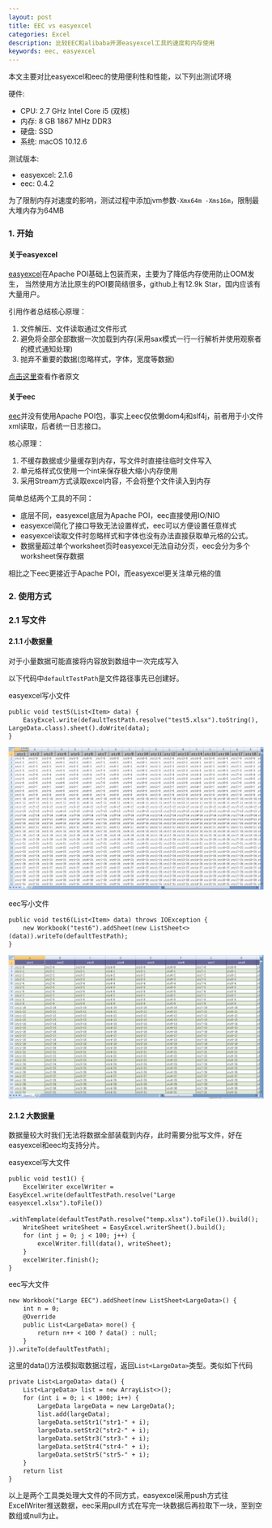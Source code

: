 ```yaml
---
layout: post
title: EEC vs easyexcel
categories: Excel
description: 比较EEC和alibaba开源easyexcel工具的速度和内存使用
keywords: eec, easyexcel
---
```


本文主要对比easyexcel和eec的使用便利性和性能，以下列出测试环境

硬件:
- CPU: 2.7 GHz Intel Core i5 (双核)
- 内存: 8 GB 1867 MHz DDR3
- 硬盘: SSD
- 系统: macOS 10.12.6

测试版本:
- easyexcel: 2.1.6
- eec: 0.4.2

为了限制内存对速度的影响，测试过程中添加jvm参数`-Xmx64m -Xms16m`，限制最大堆内存为64MB

### 1. 开始

#### 关于easyexcel

[easyexcel](https://github.com/alibaba/easyexcel)在Apache POI基础上包装而来，主要为了降低内存使用防止OOM发生，
当然使用方法比原生的POI要简结很多，github上有12.9k Star，国内应该有大量用户。

引用作者总结核心原理：
1. 文件解压、文件读取通过文件形式
2. 避免将全部全部数据一次加载到内存(采用sax模式一行一行解析并使用观察者的模式通知处理)
3. 抛弃不重要的数据(忽略样式，字体，宽度等数据)

[点击这里](https://github.com/alibaba/easyexcel/blob/master/abouteasyexcel.md)查看作者原文

#### 关于eec

[eec](https://github.com/wangguanquan/eec)并没有使用Apache POI包，事实上eec仅依懒dom4j和slf4j，前者用于小文件xml读取，后者统一日志接口。

核心原理：
1. 不缓存数据或少量缓存到内存，写文件时直接往临时文件写入
2. 单元格样式仅使用一个int来保存极大缩小内存使用
3. 采用Stream方式读取excel内容，不会将整个文件读入到内存

简单总结两个工具的不同：
- 底层不同，easyexcel底层为Apache POI，eec直接使用IO/NIO
- easyexcel简化了接口导致无法设置样式，eec可以方便设置任意样式
- easyexcel读取文件时忽略样式和字体也没有办法直接获取单元格的公式。
- 数据量超过单个worksheet页时easyexcel无法自动分页，eec会分为多个worksheet保存数据

相比之下eec更接近于Apache POI，而easyexcel更关注单元格的值

### 2. 使用方式

### 2.1 写文件

#### 2.1.1 小数据量

对于小量数据可能直接将内容放到数组中一次完成写入

以下代码中`defaultTestPath`是文件路径事先已创建好。

easyexcel写小文件

```
public void test5(List<Item> data) {
    EasyExcel.write(defaultTestPath.resolve("test5.xlsx").toString(), LargeData.class).sheet().doWrite(data);
}
```

![test5.xlsx](/images/posts/test5.xlsx.png)

eec写小文件

```
public void test6(List<Item> data) throws IOException {
    new Workbook("test6").addSheet(new ListSheet<>(data)).writeTo(defaultTestPath);
}
```
![test6.xlsx](/images/posts/test6.xlsx.png)

#### 2.1.2 大数据量

数据量较大时我们无法将数据全部装载到内存，此时需要分批写文件，好在easyexcel和eec均支持分片。

easyexcel写大文件

```
public void test1() {
    ExcelWriter excelWriter = EasyExcel.write(defaultTestPath.resolve("Large easyexcel.xlsx").toFile())
        .withTemplate(defaultTestPath.resolve("temp.xlsx").toFile()).build();
    WriteSheet writeSheet = EasyExcel.writerSheet().build();
    for (int j = 0; j < 100; j++) {
        excelWriter.fill(data(), writeSheet);
    }
    excelWriter.finish();
}
```

eec写大文件

```
new Workbook("Large EEC").addSheet(new ListSheet<LargeData>() {
    int n = 0;
    @Override
    public List<LargeData> more() {
        return n++ < 100 ? data() : null;
    }
}).writeTo(defaultTestPath);
```

这里的data()方法模拟取数据过程，返回`List<LargeData>`类型。类似如下代码

```
private List<LargeData> data() {
    List<LargeData> list = new ArrayList<>();
    for (int i = 0; i < 1000; i++) {
        LargeData largeData = new LargeData();
        list.add(largeData);
        largeData.setStr1("str1-" + i);
        largeData.setStr2("str2-" + i);
        largeData.setStr3("str3-" + i);
        largeData.setStr4("str4-" + i);
        largeData.setStr5("str5-" + i);
    }
    return list
}
```

以上是两个工具类处理大文件的不同方式，easyexcel采用push方式往ExcelWriter推送数据，eec采用pull方式在写完一块数据后再拉取下一块，至到空数组或null为止。